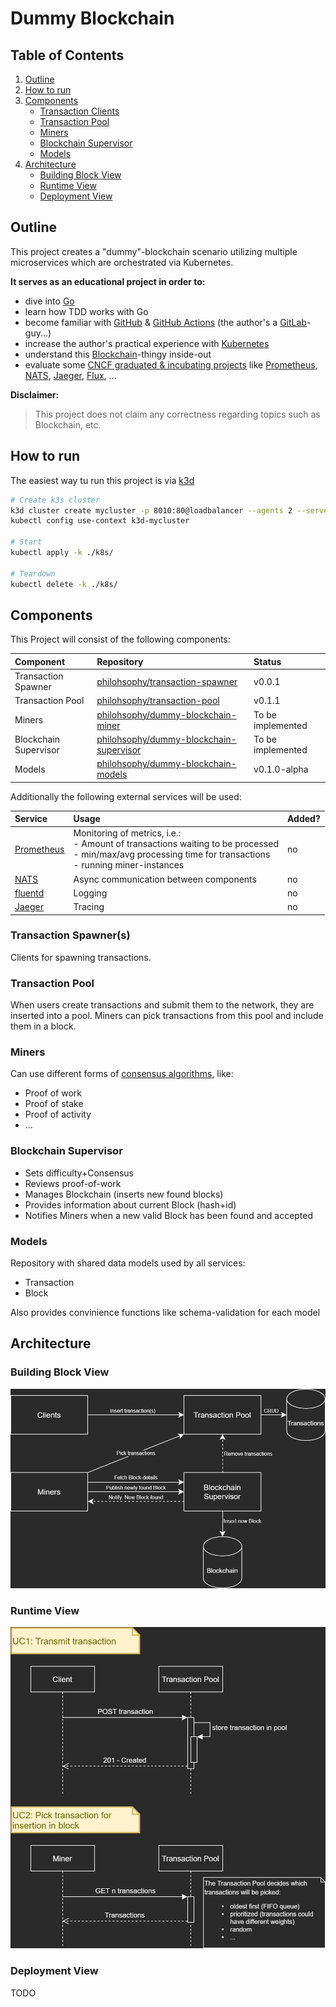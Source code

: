 # Dummy Blockchain

## Table of Contents

1. [Outline](#Outline)
2. [How to run](#How-to-run)
3. [Components](#Components)
    - [Transaction Clients](#Transaction-Clients)
    - [Transaction Pool](#Transaction-Pool)
    - [Miners](#Miners)
    - [Blockchain Supervisor](#Blockchain-Supervisor)
    - [Models](#Models)
4. [Architecture](#Architecture)
    - [Building Block View](#Building-Block-View)
    - [Runtime View](#Runtime-View)
    - [Deployment View](#Deployment-View)

## Outline

This project creates a "dummy"-blockchain scenario utilizing multiple microservices which are orchestrated via Kubernetes.

**It serves as an educational project in order to:**

- dive into [Go](https://golang.org/)
- learn how TDD works with Go
- become familiar with [GitHub](https://github.com/) & [GitHub Actions](https://docs.github.com/en/actions) (the author's a [GitLab](https://gitlab.com)-guy...)
- increase the author's practical experience with [Kubernetes](https://kubernetes.io/)
- understand this [Blockchain](https://en.wikipedia.org/wiki/Blockchain)-thingy inside-out
- evaluate some [CNCF graduated & incubating projects](https://www.cncf.io/projects/) like [Prometheus](https://prometheus.io/), [NATS](https://nats.io/), [Jaeger](https://www.jaegertracing.io/), [Flux](https://fluxcd.io/), ...

**Disclaimer:**
>This project does not claim any correctness regarding topics such as Blockchain, etc.

## How to run

The easiest way tu run this project is via [k3d](https://k3d.io/)

```bash
# Create k3s cluster
k3d cluster create mycluster -p 8010:80@loadbalancer --agents 2 --servers 1
kubectl config use-context k3d-mycluster

# Start
kubectl apply -k ./k8s/

# Teardown
kubectl delete -k ./k8s/
```

## Components

This Project will consist of the following components:

Component | Repository | Status
:--- | :--- | :---
Transaction Spawner | [philohsophy/transaction-spawner](https://github.com/philohsophy/transaction-spawner) | v0.0.1
Transaction Pool | [philohsophy/transaction-pool](https://github.com/philohsophy/transaction-pool) | v0.1.1
Miners | [philohsophy/dummy-blockchain-miner](https://github.com/philohsophy/dummy-blockchain-miner) | To be implemented
Blockchain Supervisor | [philohsophy/dummy-blockchain-supervisor](https://github.com/philohsophy/dummy-blockchain-supervisor) | To be implemented
Models | [philohsophy/dummy-blockchain-models](https://github.com/philohsophy/dummy-blockchain-models) | v0.1.0-alpha

Additionally the following external services will be used:

Service | Usage | Added?
:--- | :--- | :---
[Prometheus](https://prometheus.io/) | Monitoring of metrics, i.e.:<br /> - Amount of transactions waiting to be processed <br /> - min/max/avg processing time for transactions  <br /> - running miner-instances | no
[NATS](https://nats.io/) | Async communication between components | no
[fluentd](https://www.fluentd.org/) | Logging | no
[Jaeger](https://www.jaegertracing.io/) | Tracing  | no

### Transaction Spawner(s)

Clients for spawning transactions.

### Transaction Pool

When users create transactions and submit them to the network, they are inserted into a pool. Miners can pick transactions from this pool and include them in a block.

### Miners

Can use different forms of [consensus algorithms](https://www.coindesk.com/short-guide-blockchain-consensus-protocols), like:

- Proof of work
- Proof of stake
- Proof of activity
- ...

### Blockchain Supervisor

- Sets difficulty+Consensus
- Reviews proof-of-work
- Manages Blockchain (inserts new found blocks)
- Provides information about current Block (hash+id)
- Notifies Miners when a new valid Block has been found and accepted

### Models

Repository with shared data models used by all services:

- Transaction
- Block

Also provides convinience functions like schema-validation for each model

## Architecture

### Building Block View

![UML](./architecture/views/building-block-view.jpg)

### Runtime View

![UML](./architecture/views/runtime-view.jpg)

### Deployment View

TODO
